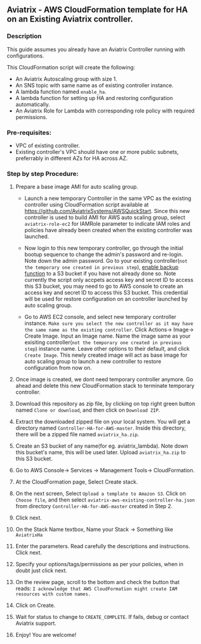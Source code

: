 ## Aviatrix - AWS CloudFormation template for HA on an Existing Aviatrix controller.

### Description
This guide assumes you already have an Aviatrix Controller running with configurations.

This CloudFormation script will create the following:

* An Aviatrix Autoscaling group with size 1.
* An SNS topic with same name as of existing controller instance.
* A lambda function named `enable_ha`.
* A lambda function for setting up HA and restoring configuration automatically.
* An Aviatrix Role for Lambda with corresponding role policy with required permissions.

### Pre-requisites:

* VPC of existing controller.
* Existing controller's VPC should have one or more public subnets, preferrably in different AZs for HA across AZ.

### Step by step Procedure:

1. Prepare a base image AMI for auto scaling group. 
   * Launch a new temporary Controller in the same VPC as the existing controller using CloudFormation script available at https://github.com/AviatrixSystems/AWSQuickStart. Since this new controller is used to build AMI for AWS auto scaling group, select `aviatrix-role-ec2` for IAMRole parameter to indicate IAM roles and policies have already been created when the existing controller was launched.  

   * Now login to this new temporary controller, go through the initial bootup sequence to change the admin's password and re-login. Note down the admin password. Go to your existing controller(`not the temporary one created in previous step`), [enable backup function](http://docs.aviatrix.com/HowTos/controller_backup.html) to a S3 bucket if you have not already done so. Note currently the script only accpets access key and secret ID to access this S3 bucket, you may need to go to AWS console to create an access key and secret ID to access this S3 bucket. This credential will be used for restore configuration on an controller launched by auto scaling group.

   * Go to AWS EC2 console, and select new temporary controller instance. `Make sure you select the new controller as it may have the same name as the existing controller`. Click Actions-> Image-> Create Image. Input an Image name. Name the image same as your exisiting controller(`not the temporary one created in previous step`) instance name. Leave other options to their default, and click `Create Image`. This newly created image will act as base image for auto scaling group to launch a new controller to restore configuration from now on.

4. Once image is created, we dont need temporary controller anymore. Go ahead and delete this new CloudFormation stack to terminate temporary controller.

5. Download this repository as zip file, by clicking on top right green button named `Clone or download`, and then click on `Download ZIP`.

6. Extract the downloaded zipped file on your local system. You will get a directory named `Controller-HA-for-AWS-master`. Inside this directory, there will be a zipped file named `aviatrix_ha.zip`.

7. Create an S3 bucket of any name(for eg. aviatrix_lambda). Note down this bucket's name, this will be used later. Upload `aviatrix_ha.zip` to this S3 bucket.

8. Go to AWS Console-> Services -> Management Tools-> CloudFormation.

10. At the CloudFormation page, Select Create stack.

11. On the next screen, Select `Upload a template to Amazon S3`. Click on `Choose file`, and then select `aviatrix-aws-existing-controller-ha.json` from directory `Controller-HA-for-AWS-master` created in Step 2.

12. Click next.

13. On the Stack Name textbox, Name your Stack -> Something like `AviatrixHa`

14. Enter the parameters. Read carefully the descriptions and instructions. Click next.

15. Specify your options/tags/permissions as per your policies, when in doubt just click next.

16. On the review page, scroll to the bottom and check the button that reads:
`I acknowledge that AWS CloudFormation might create IAM resources with custom names.`

17. Click on Create.

18. Wait for status to change to `CREATE_COMPLETE`. If fails, debug or contact Aviatrix support.

19. Enjoy! You are welcome!
